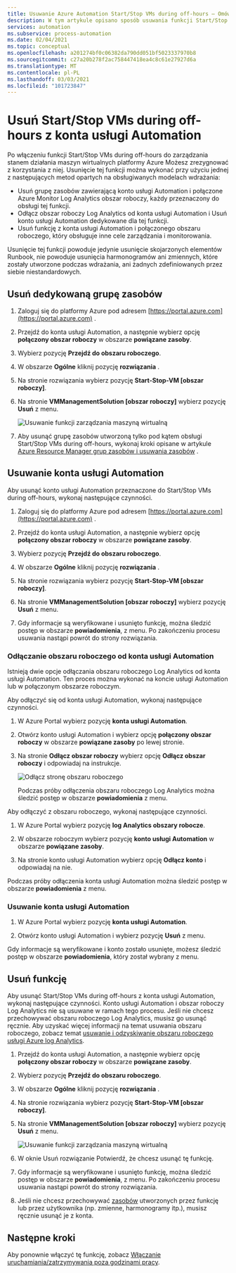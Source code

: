 ```yaml
---
title: Usuwanie Azure Automation Start/Stop VMs during off-hours — Omówienie
description: W tym artykule opisano sposób usuwania funkcji Start/Stop VMs during off-hours i rozłączania konta usługi Automation z obszaru roboczego Log Analytics.
services: automation
ms.subservice: process-automation
ms.date: 02/04/2021
ms.topic: conceptual
ms.openlocfilehash: a201274bf0c06382da790dd051bf5023337970b8
ms.sourcegitcommit: c27a20b278f2ac758447418ea4c8c61e27927d6a
ms.translationtype: MT
ms.contentlocale: pl-PL
ms.lasthandoff: 03/03/2021
ms.locfileid: "101723847"
---
```

# <a name="remove-startstop-vms-during-off-hours-from-automation-account"></a>Usuń Start/Stop VMs during off-hours z konta usługi Automation

Po włączeniu funkcji Start/Stop VMs during off-hours do zarządzania stanem działania maszyn wirtualnych platformy Azure Możesz zrezygnować z korzystania z niej. Usunięcie tej funkcji można wykonać przy użyciu jednej z następujących metod opartych na obsługiwanych modelach wdrażania:

* Usuń grupę zasobów zawierającą konto usługi Automation i połączone Azure Monitor Log Analytics obszar roboczy, każdy przeznaczony do obsługi tej funkcji.
* Odłącz obszar roboczy Log Analytics od konta usługi Automation i Usuń konto usługi Automation dedykowane dla tej funkcji.
* Usuń funkcję z konta usługi Automation i połączonego obszaru roboczego, który obsługuje inne cele zarządzania i monitorowania.

Usunięcie tej funkcji powoduje jedynie usunięcie skojarzonych elementów Runbook, nie powoduje usunięcia harmonogramów ani zmiennych, które zostały utworzone podczas wdrażania, ani żadnych zdefiniowanych przez siebie niestandardowych.

## <a name="delete-the-dedicated-resource-group"></a>Usuń dedykowaną grupę zasobów

1. Zaloguj się do platformy Azure pod adresem [https://portal.azure.com](https://portal.azure.com) .

2. Przejdź do konta usługi Automation, a następnie wybierz opcję **połączony obszar roboczy** w obszarze **powiązane zasoby**.

3. Wybierz pozycję **Przejdź do obszaru roboczego**.

4. W obszarze **Ogólne** kliknij pozycję **rozwiązania** .

5. Na stronie rozwiązania wybierz pozycję **Start-Stop-VM [obszar roboczy]**.

6. Na stronie **VMManagementSolution [obszar roboczy]** wybierz pozycję **Usuń** z menu.

    ![Usuwanie funkcji zarządzania maszyną wirtualną](media/automation-solution-vm-management/vm-management-solution-delete.png)

7. Aby usunąć grupę zasobów utworzoną tylko pod kątem obsługi Start/Stop VMs during off-hours, wykonaj kroki opisane w artykule [Azure Resource Manager grup zasobów i usuwania zasobów](../azure-resource-manager/management/delete-resource-group.md) .

## <a name="delete-the-automation-account"></a>Usuwanie konta usługi Automation

Aby usunąć konto usługi Automation przeznaczone do Start/Stop VMs during off-hours, wykonaj następujące czynności.

1. Zaloguj się do platformy Azure pod adresem [https://portal.azure.com](https://portal.azure.com) .

2. Przejdź do konta usługi Automation, a następnie wybierz opcję **połączony obszar roboczy** w obszarze **powiązane zasoby**.

3. Wybierz pozycję **Przejdź do obszaru roboczego**.

4. W obszarze **Ogólne** kliknij pozycję **rozwiązania** .

5. Na stronie rozwiązania wybierz pozycję **Start-Stop-VM [obszar roboczy]**.

6. Na stronie **VMManagementSolution [obszar roboczy]** wybierz pozycję **Usuń** z menu.

7. Gdy informacje są weryfikowane i usunięto funkcję, można śledzić postęp w obszarze **powiadomienia**, z menu. Po zakończeniu procesu usuwania nastąpi powrót do strony rozwiązania.

### <a name="unlink-workspace-from-automation-account"></a>Odłączanie obszaru roboczego od konta usługi Automation

Istnieją dwie opcje odłączania obszaru roboczego Log Analytics od konta usługi Automation. Ten proces można wykonać na koncie usługi Automation lub w połączonym obszarze roboczym.

Aby odłączyć się od konta usługi Automation, wykonaj następujące czynności.

1. W Azure Portal wybierz pozycję **konta usługi Automation**.

2. Otwórz konto usługi Automation i wybierz opcję **połączony obszar roboczy** w obszarze **powiązane zasoby** po lewej stronie.

3. Na stronie **Odłącz obszar roboczy** wybierz opcję **Odłącz obszar roboczy** i odpowiadaj na instrukcje.

   ![Odłącz stronę obszaru roboczego](media/automation-solution-vm-management-remove/automation-unlink-workspace-blade.png)

    Podczas próby odłączenia obszaru roboczego Log Analytics można śledzić postęp w obszarze **powiadomienia** z menu.

Aby odłączyć z obszaru roboczego, wykonaj następujące czynności.

1. W Azure Portal wybierz pozycję **log Analytics obszary robocze**.

2. W obszarze roboczym wybierz pozycję **konto usługi Automation** w obszarze **powiązane zasoby**.

3. Na stronie konto usługi Automation wybierz opcję **Odłącz konto** i odpowiadaj na nie.

Podczas próby odłączenia konta usługi Automation można śledzić postęp w obszarze **powiadomienia** z menu.

### <a name="delete-automation-account"></a>Usuwanie konta usługi Automation

1. W Azure Portal wybierz pozycję **konta usługi Automation**.

2. Otwórz konto usługi Automation i wybierz pozycję **Usuń** z menu.

Gdy informacje są weryfikowane i konto zostało usunięte, możesz śledzić postęp w obszarze **powiadomienia**, który został wybrany z menu.

## <a name="delete-the-feature"></a>Usuń funkcję

Aby usunąć Start/Stop VMs during off-hours z konta usługi Automation, wykonaj następujące czynności. Konto usługi Automation i obszar roboczy Log Analytics nie są usuwane w ramach tego procesu. Jeśli nie chcesz przechowywać obszaru roboczego Log Analytics, musisz go usunąć ręcznie. Aby uzyskać więcej informacji na temat usuwania obszaru roboczego, zobacz temat [usuwanie i odzyskiwanie obszaru roboczego usługi Azure log Analytics](../azure-monitor/logs/delete-workspace.md).

1. Przejdź do konta usługi Automation, a następnie wybierz opcję **połączony obszar roboczy** w obszarze **powiązane zasoby**.

2. Wybierz pozycję **Przejdź do obszaru roboczego**.

3. W obszarze **Ogólne** kliknij pozycję **rozwiązania** .

4. Na stronie rozwiązania wybierz pozycję **Start-Stop-VM [obszar roboczy]**.

5. Na stronie **VMManagementSolution [obszar roboczy]** wybierz pozycję **Usuń** z menu.

    ![Usuwanie funkcji zarządzania maszyną wirtualną](media/automation-solution-vm-management/vm-management-solution-delete.png)

6. W oknie Usuń rozwiązanie Potwierdź, że chcesz usunąć tę funkcję.

7. Gdy informacje są weryfikowane i usunięto funkcję, można śledzić postęp w obszarze **powiadomienia**, z menu. Po zakończeniu procesu usuwania nastąpi powrót do strony rozwiązania.

8. Jeśli nie chcesz przechowywać [zasobów](automation-solution-vm-management.md#components) utworzonych przez funkcję lub przez użytkownika (np. zmienne, harmonogramy itp.), musisz ręcznie usunąć je z konta.

## <a name="next-steps"></a>Następne kroki

Aby ponownie włączyć tę funkcję, zobacz [Włączanie uruchamiania/zatrzymywania poza godzinami pracy](automation-solution-vm-management-enable.md).
